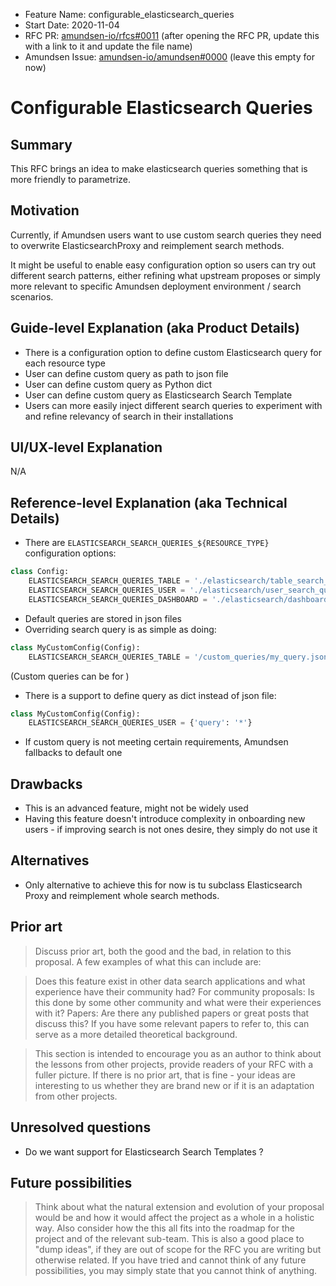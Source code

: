 - Feature Name: configurable_elasticsearch_queries
- Start Date: 2020-11-04
- RFC PR: [amundsen-io/rfcs#0011](https://github.com/amundsen-io/rfcs/pull/11) (after opening the RFC PR, update this with a link to it and update the file name)
- Amundsen Issue: [amundsen-io/amundsen#0000](https://github.com/amundsen-io/amundsen/issues/0000) (leave this empty for now)

# Configurable Elasticsearch Queries

## Summary

This RFC brings an idea to make elasticsearch queries something that is more friendly to parametrize.

## Motivation

Currently, if Amundsen users want to use custom search queries they need to overwrite ElasticsearchProxy and reimplement search methods.

It might be useful to enable easy configuration option so users can try out different search patterns, either refining what upstream proposes or 
simply more relevant to specific Amundsen deployment environment / search scenarios.

## Guide-level Explanation (aka Product Details)

* There is a configuration option to define custom Elasticsearch query for each resource type
* User can define custom query as path to json file
* User can define custom query as Python dict
* User can define custom query as Elasticsearch Search Template
* Users can more easily inject different search queries to experiment with and refine relevancy of search in their installations

## UI/UX-level Explanation

N/A

## Reference-level Explanation (aka Technical Details)

* There are `ELASTICSEARCH_SEARCH_QUERIES_${RESOURCE_TYPE}` configuration options:
```python
class Config:
    ELASTICSEARCH_SEARCH_QUERIES_TABLE = './elasticsearch/table_search_query.json'
    ELASTICSEARCH_SEARCH_QUERIES_USER = './elasticsearch/user_search_query.json'
    ELASTICSEARCH_SEARCH_QUERIES_DASHBOARD = './elasticsearch/dashboard_search_query.json'
```
* Default queries are stored in json files
* Overriding search query is as simple as doing:
```python
class MyCustomConfig(Config): 
    ELASTICSEARCH_SEARCH_QUERIES_TABLE = '/custom_queries/my_query.json'
```
(Custom queries can be for )
* There is a support to define query as dict instead of json file:
```python
class MyCustomConfig(Config): 
    ELASTICSEARCH_SEARCH_QUERIES_USER = {'query': '*'}
```
* If custom query is not meeting certain requirements, Amundsen fallbacks to default one

## Drawbacks

* This is an advanced feature, might not be widely used
* Having this feature doesn't introduce complexity in onboarding new users - if improving search is not ones desire, they simply do not use it

## Alternatives

* Only alternative to achieve this for now is tu subclass Elasticsearch Proxy and reimplement whole search methods.

## Prior art

> Discuss prior art, both the good and the bad, in relation to this proposal. A few examples of what this can include are:

> Does this feature exist in other data search applications and what experience have their community had?
> For community proposals: Is this done by some other community and what were their experiences with it?
> Papers: Are there any published papers or great posts that discuss this? If you have some relevant papers to refer to, this can serve as a more detailed theoretical background.

> This section is intended to encourage you as an author to think about the lessons from other projects, provide readers of your RFC with a fuller picture. If there is no prior art, that is fine - your ideas are interesting to us whether they are brand new or if it is an adaptation from other projects.

## Unresolved questions

* Do we want support for Elasticsearch Search Templates ?

## Future possibilities

> Think about what the natural extension and evolution of your proposal would be and how it would affect the project as a whole in a holistic way. Also consider how the this all fits into the roadmap for the project and of the relevant sub-team.
> This is also a good place to "dump ideas", if they are out of scope for the RFC you are writing but otherwise related.
> If you have tried and cannot think of any future possibilities, you may simply state that you cannot think of anything.
